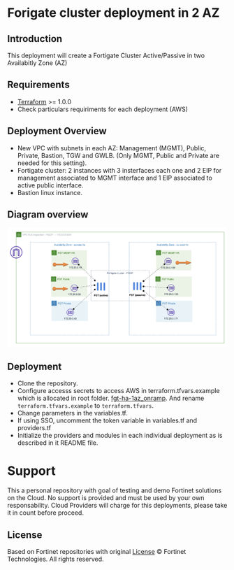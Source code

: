 # Forigate cluster deployment in 2 AZ
## Introduction

This deployment will create a Fortigate Cluster Active/Passive in two Availabitly Zone (AZ)

## Requirements
* [Terraform](https://learn.hashicorp.com/terraform/getting-started/install.html) >= 1.0.0
* Check particulars requiriments for each deployment (AWS) 

## Deployment Overview

- New VPC with subnets in each AZ: Management (MGMT), Public, Private, Bastion, TGW and GWLB. (Only MGMT, Public and Private are needed for this setting).
- Fortigate cluster: 2 instances with 3 insterfaces each one and 2 EIP for management associated to MGMT interface and 1 EIP associated to active public interface.
- Bastion linux instance.

## Diagram overview

![FortiGate reference architecture overview](images/image1.png)


## Deployment
* Clone the repository.
* Configure accesss secrets to access AWS in terraform.tfvars.example which is allocated in root folder. [fgt-ha-1az_onramp](https://github.com/jmvigueras/modules/tree/main/aws/examples/fgt-ha-1az_onramp).  And rename `terraform.tfvars.example` to `terraform.tfvars`.
* Change parameters in the variables.tf.
* If using SSO, uncomment the token variable in variables.tf and providers.tf
* Initialize the providers and modules in each individual deployment as is described in it README file.

# Support
This a personal repository with goal of testing and demo Fortinet solutions on the Cloud. No support is provided and must be used by your own responsability. Cloud Providers will charge for this deployments, please take it in count before proceed.

## License
Based on Fortinet repositories with original [License](https://github.com/fortinet/fortigate-terraform-deploy/blob/master/LICENSE) © Fortinet Technologies. All rights reserved.


